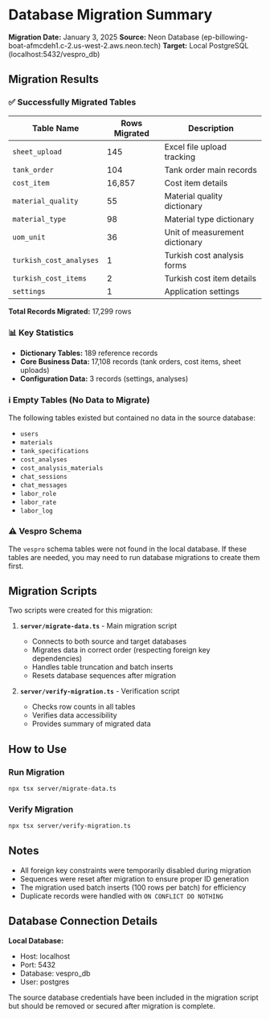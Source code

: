 # Database Migration Summary

**Migration Date:** January 3, 2025
**Source:** Neon Database (ep-billowing-boat-afmcdeh1.c-2.us-west-2.aws.neon.tech)
**Target:** Local PostgreSQL (localhost:5432/vespro_db)

## Migration Results

### ✅ Successfully Migrated Tables

| Table Name | Rows Migrated | Description |
|------------|---------------|-------------|
| `sheet_upload` | 145 | Excel file upload tracking |
| `tank_order` | 104 | Tank order main records |
| `cost_item` | 16,857 | Cost item details |
| `material_quality` | 55 | Material quality dictionary |
| `material_type` | 98 | Material type dictionary |
| `uom_unit` | 36 | Unit of measurement dictionary |
| `turkish_cost_analyses` | 1 | Turkish cost analysis forms |
| `turkish_cost_items` | 2 | Turkish cost item details |
| `settings` | 1 | Application settings |

**Total Records Migrated:** 17,299 rows

### 📊 Key Statistics

- **Dictionary Tables:** 189 reference records
- **Core Business Data:** 17,108 records (tank orders, cost items, sheet uploads)
- **Configuration Data:** 3 records (settings, analyses)

### ℹ️ Empty Tables (No Data to Migrate)

The following tables existed but contained no data in the source database:
- `users`
- `materials`
- `tank_specifications`
- `cost_analyses`
- `cost_analysis_materials`
- `chat_sessions`
- `chat_messages`
- `labor_role`
- `labor_rate`
- `labor_log`

### ⚠️ Vespro Schema

The `vespro` schema tables were not found in the local database. If these tables are needed, you may need to run database migrations to create them first.

## Migration Scripts

Two scripts were created for this migration:

1. **`server/migrate-data.ts`** - Main migration script
   - Connects to both source and target databases
   - Migrates data in correct order (respecting foreign key dependencies)
   - Handles table truncation and batch inserts
   - Resets database sequences after migration

2. **`server/verify-migration.ts`** - Verification script
   - Checks row counts in all tables
   - Verifies data accessibility
   - Provides summary of migrated data

## How to Use

### Run Migration
```bash
npx tsx server/migrate-data.ts
```

### Verify Migration
```bash
npx tsx server/verify-migration.ts
```

## Notes

- All foreign key constraints were temporarily disabled during migration
- Sequences were reset after migration to ensure proper ID generation
- The migration used batch inserts (100 rows per batch) for efficiency
- Duplicate records were handled with `ON CONFLICT DO NOTHING`

## Database Connection Details

**Local Database:**
- Host: localhost
- Port: 5432
- Database: vespro_db
- User: postgres

The source database credentials have been included in the migration script but should be removed or secured after migration is complete.

